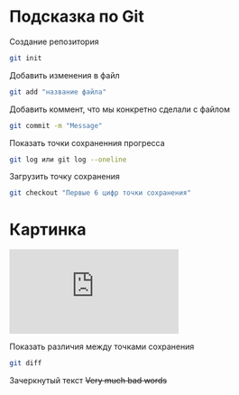 # Подсказка по Git

Создание репозитория

```sh
git init
```

Добавить изменения в файл
```sh
git add "название файла"
```

Добавить коммент, что мы конкретно сделали с файлом
```sh
git commit -m "Message"
```

Показать точки сохраненния прогресса
```sh
git log или git log --oneline
```

Загрузить точку сохранения
```sh
git checkout "Первые 6 цифр точки сохранения"
```
# Картинка

![Инь-Янь](https://ru.freepik.com/premium-photo/yin-and-yang-made-of-fire-and-water-symbol-of-harmony_34622515.htm "Инь Янь")

Показать различия между точками сохранения
```sh
git diff
```
Зачеркнутый текст ~~Very much bad words~~
